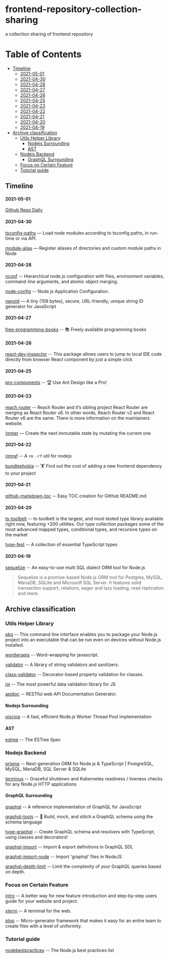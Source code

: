 # frontend-repository-collection-sharing
a collection sharing of frontend repository

Table of Contents
=================

- [Timeline](#timeline)
    + [2021-05-01](#2021-05-01)
    + [2021-04-30](#2021-04-30)
    + [2021-04-28](#2021-04-28)
    + [2021-04-27](#2021-04-27)
    + [2021-04-26](#2021-04-26)
    + [2021-04-25](#2021-04-25)
    + [2021-04-23](#2021-04-23)
    + [2021-04-22](#2021-04-22)
    + [2021-04-21](#2021-04-21)
    + [2021-04-20](#2021-04-20)
    + [2021-04-19](#2021-04-19)
- [Archive classification](#archive-classification)
  * [Utils Helper Library](#utils-helper-library)
    + [Nodejs Surrounding](#nodejs-surrounding)
    + [AST](#ast)
  * [Nodejs Backend](#nodejs-backend)
    + [GraphQL Surrounding](#graphql-surrounding)
  * [Focus on Certain Feature](#focus-on-certain-feature)
  * [Tutorial guide](#tutorial-guide)


## Timeline

#### 2021-05-01
[Github Repo Daily](https://www.notion.so/Github-Repo-Daily-98c12c300c61437e8fade0b285642f6e)

#### 2021-04-30

[tsconfig-paths](https://github.com/dividab/tsconfig-paths) — Load node modules according to tsconfig paths, in run-time or via API.

[module-alias](https://github.com/ilearnio/module-alias) — Register aliases of directories and custom module paths in Node

#### 2021-04-28
[nconf](https://github.com/indexzero/nconf) -- Hierarchical node.js configuration with files, environment variables, command-line arguments, and atomic object merging.

[node-config](https://github.com/lorenwest/node-config) -- Node.js Application Configuration.

[nanoid](https://github.com/ai/nanoid) —  A tiny (108 bytes), secure, URL-friendly, unique string ID generator for JavaScript

#### 2021-04-27
[free-programming-books](https://github.com/EbookFoundation/free-programming-books) -- 📚 Freely available programming books

#### 2021-04-26
[react-dev-inspector](https://github.com/zthxxx/react-dev-inspector) -- This package allows users to jump to local IDE code directly from browser React component by just a simple click

#### 2021-04-25
[pro-components](https://github.com/ant-design/pro-components) -- 🏆 Use Ant Design like a Pro!

#### 2021-04-23
[reach router](https://github.com/reach/router) -- Reach Router and it’s sibling project React Router are merging as React Router v6. In other words, Reach Router v2 and React Router v6 are the same. There is more information on the maintainers website.

[immer](https://github.com/immerjs/immer) — Create the next immutable state by mutating the current one

#### 2021-04-22
[rimraf](https://github.com/isaacs/rimraf) -- A `rm -rf` util for nodejs

[bundlephobia](https://github.com/pastelsky/bundlephobia) -- 🏋️ Find out the cost of adding a new frontend dependency to your project

#### 2021-04-21
[github-markdown-toc](https://github.com/ekalinin/github-markdown-toc) -- Easy TOC creation for GitHub README.md

#### 2021-04-20
[ts-toolbelt](https://github.com/millsp/ts-toolbelt) -- ts-toolbelt is the largest, and most tested type library available right now, featuring +200 utilities. Our type collection packages some of the most advanced mapped types, conditional types, and recursive types on the market

[type-fest](https://github.com/sindresorhus/type-fest) -- A collection of essential TypeScript types

#### 2021-04-19
[sequelize](https://github.com/sequelize/sequelize) -- An easy-to-use multi SQL dialect ORM tool for Node.js

> Sequelize is a promise-based Node.js ORM tool for Postgres, MySQL, MariaDB, SQLite and Microsoft SQL Server. It features solid transaction support, relations, eager and lazy loading, read replication and more.

## Archive classification

### Utils Helper Library
[pkg](https://github.com/vercel/pkg) -- This command line interface enables you to package your Node.js project into an executable that can be run even on devices without Node.js installed.

[wordwrapjs](https://github.com/75lb/wordwrapjs) -- Word-wrapping for javascript.

[validator](https://github.com/validatorjs/validator.js) -- A library of string validators and sanitizers.

[class-validator](https://github.com/typestack/class-validator) -- Decorator-based property validation for classes.

[joi](https://github.com/sideway/joi) -- The most powerful data validation library for JS

[apidoc](https://github.com/apidoc/apidoc) -- RESTful web API Documentation Generator.


#### Nodejs Surrounding
[piscina](https://github.com/piscinajs/piscina) -- A fast, efficient Node.js Worker Thread Pool implementation

#### AST
[estree](https://github.com/estree/estree) -- The ESTree Spec

### Nodejs Backend
[prisma](https://github.com/prisma/prisma) -- Next-generation ORM for Node.js & TypeScript | PostgreSQL, MySQL, MariaDB, SQL Server & SQLite

[terminus](https://github.com/godaddy/terminus) -- Graceful shutdown and Kubernetes readiness / liveness checks for any Node.js HTTP applications

#### GraphQL Surrounding
[graphql](https://github.com/graphql/graphql-js) -- A reference implementation of GraphQL for JavaScript

[graphql-tools](https://github.com/ardatan/graphql-tools) -- 🔧 Build, mock, and stitch a GraphQL schema using the schema language

[type-graphql](https://github.com/MichalLytek/type-graphql) -- Create GraphQL schema and resolvers with TypeScript, using classes and decorators!

[graphql-import](https://github.com/ardatan/graphql-import) -- Import & export definitions in GraphQL SDL

[graphql-import-node](https://github.com/ardatan/graphql-import-node) -- Import 'graphql' files in NodeJS

[graphql-depth-limit](https://github.com/stems/graphql-depth-limit) -- Limit the complexity of your GraphQL queries based on depth.


### Focus on Certain Feature
[intro](https://github.com/usablica/intro.js) -- A better way for new feature introduction and step-by-step users guide for your website and project.

[xterm](https://github.com/xtermjs/xterm.js) -- A terminal for the web.

[plop](https://github.com/plopjs/plop) -- Micro-generator framework that makes it easy for an entire team to create files with a level of uniformity.

### Tutorial guide
[nodebestpractices](https://github.com/goldbergyoni/nodebestpractices) -- The Node.js best practices list
